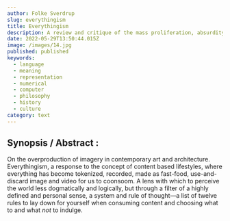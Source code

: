 ```yaml
---
author: Folke Sverdrup
slug: everythingism
title: Everythingism
description: A review and critique of the mass proliferation, absurdity, hollowness and trivilaity of  image production today. An essay by Folke Sverdrup, B.A, masters student of Aarhus Architecture School, Studio 1b - Cultural Heritage.
date: 2022-05-29T13:50:44.015Z
image: /images/14.jpg
published: published
keywords:
  - language
  - meaning
  - representation
  - numerical
  - computer
  - philosophy
  - history
  - culture
category: text
---
```

## Synopsis / Abstract :

On the overproduction of imagery in contemporary art and architecture. Everythingism, a response to the concept of content based lifestyles, where everything has become tokenized, recorded, made as fast-food, use-and-discard image and video for us to coonsoom. A lens with which to perceive the world less dogmatically and logically, but through a filter of a highly defined and personal sense, a system and rule of thought—a list of twelve rules to lay down for yourself when consuming content and choosing what to and what _not_ to indulge.

